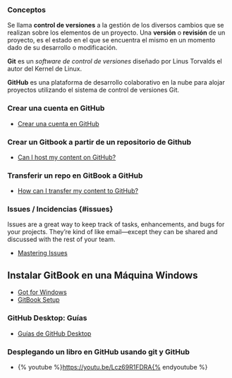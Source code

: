 ### Conceptos

Se llama **control de versiones** a la gestión de los diversos cambios que se realizan sobre los elementos de un proyecto. Una **versión** o **revisión** de un proyecto, es el estado en el que se encuentra el mismo en un momento dado de su desarrollo o modificación.

**Git**  es un *software de control de versiones* diseñado por Linus Torvalds el autor del Kernel de Linux.

**GitHub** es una plataforma de desarrollo colaborativo en la nube para alojar proyectos utilizando el sistema de control de versiones Git.

### Crear una cuenta en GitHub

* [Crear una cuenta en GitHub](https://github.com/join?source=header-home)

### Crear un Gitbook a partir de un repositorio de Github
* [Can I host my content on GitHub?](https://help.gitbook.com/github/can-i-host-on-github.html)

### Transferir un repo en GitBook a GitHub
* [How can I transfer my content to GitHub?](https://help.gitbook.com/github/how-can-i-export-to-repo.html)

### Issues / Incidencias {#issues}

Issues are a great way to keep track of tasks, enhancements, and bugs for your projects. They’re kind of like email—except they can be shared and discussed with the rest of your team. 

* [Mastering Issues](https://guides.github.com/features/issues/)

## Instalar GitBook en una Máquina Windows

* [Got for Windows](https://git-scm.com/download/win)
* [GitBook Setup](https://toolchain.gitbook.com/setup.html)

### GitHub Desktop: Guías

* [Guías de GitHub Desktop](https://help.github.com/desktop/guides/)


### Desplegando un libro en GitHub usando git y GitHub
* {% youtube %}https://youtu.be/Lcz69R1FDRA{% endyoutube %}


